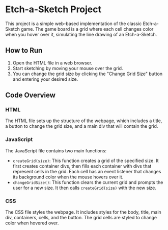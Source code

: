 # Etch-a-Sketch Project

This project is a simple web-based implementation of the classic Etch-a-Sketch game. The game board is a grid where each cell changes color when you hover over it, simulating the line drawing of an Etch-a-Sketch.

## How to Run

1. Open the HTML file in a web browser.
2. Start sketching by moving your mouse over the grid.
3. You can change the grid size by clicking the "Change Grid Size" button and entering your desired size.

## Code Overview

### HTML

The HTML file sets up the structure of the webpage, which includes a title, a button to change the grid size, and a main div that will contain the grid.

### JavaScript

The JavaScript file contains two main functions:

- `createGrid(size)`: This function creates a grid of the specified size. It first creates container divs, then fills each container with divs that represent cells in the grid. Each cell has an event listener that changes its background color when the mouse hovers over it.
- `changeGridSize()`: This function clears the current grid and prompts the user for a new size. It then calls `createGrid(size)` with the new size.

### CSS

The CSS file styles the webpage. It includes styles for the body, title, main div, containers, cells, and the button. The grid cells are styled to change color when hovered over.